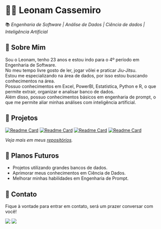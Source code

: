 # 👨‍💻 **Leonam Cassemiro**  
📚 *Engenharia de Software | Análise de Dados | Ciência de dados | Inteligência Artificial*

## 📖 **Sobre Mim**  
Sou o Leonam, tenho 23 anos e estou indo para o 4º período em Engenharia de Software. </br>
No meu tempo livre gosto de ler, jogar vôlei e praticar Jiu-Jitsu. </br>
Estou me especializando na área de dados, por isso estou buscando conhecimentos na área. </br>
Possuo conhecimentos em Excel, PowerBI, Estatística, Python e R, o que permite extrair, organizar e analisar banco de dados. </br>
Além disso, possuo conhecimentos básicos em engenharia de prompt, o que me permite aliar minhas análises com inteligência artificial.

## 📂 **Projetos**  
  [![Readme Card](https://github-readme-stats.vercel.app/api/pin/?username=leonamcassemir0&repo=relatorio-vendas)](https://github.com/leonamcassemir0/relatorio-vendas)
  [![Readme Card](https://github-readme-stats.vercel.app/api/pin/?username=leonamcassemir0&repo=projeto-amazon)](https://github.com/leonamcassemir0/projeto-amazon)
  [![Readme Card](https://github-readme-stats.vercel.app/api/pin/?username=leonamcassemir0&repo=software-engineer)](https://github.com/leonamcassemir0/software-engineer)
  [![Readme Card](https://github-readme-stats.vercel.app/api/pin/?username=leonamcassemir0&repo=iris-flower-classifier)](https://github.com/leonamcassemir0/iris-flower-classifier)

*Veja mais em meus [repositórios](https://github.com/leonamcassemir0?tab=repositories).*

## 🚀 **Planos Futuros**  
- Projetos utilizando grandes bancos de dados.
- Aprimorar meus conhecimentos em Ciência de Dados.
- Melhorar minhas habilidades em Engenharia de Prompt.

## 💬 **Contato**
Fique à vontade para entrar em contato, será um prazer conversar com você!
<div>
  <a href="https://mail.google.com/mail/u/0/?hl=pt-BR#all"><img src="https://img.shields.io/badge/Gmail-D14836?style=for-the-badge&logo=gmail&logoColor=white"/></a>
  <a href="https://www.linkedin.com/in/leonam-cassemiro-2564ba300/"><img src="https://img.shields.io/badge/LinkedIn-0077B5?style=for-the-badge&logo=linkedin&logoColor=white"/></a>
</div>
